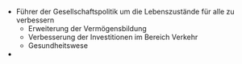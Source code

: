 + Führer der Gesellschaftspolitik um die Lebenszustände für alle zu verbessern
	+ Erweiterung der Vermögensbildung
	+ Verbesserung der Investitionen im Bereich Verkehr
	+ Gesundheitswese
+ 